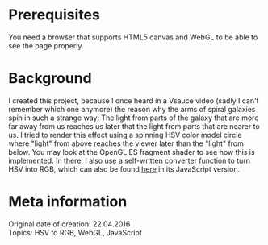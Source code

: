 # Prerequisites
You need a browser that supports HTML5 canvas and WebGL to be able to see the page properly.

# Background
I created this project, because I once heard in a Vsauce video (sadly I can't remember which one anymore) the reason why the arms of spiral galaxies spin in such a strange way: The light from parts of the galaxy that are more far away from us reaches us later that the light from parts that are nearer to us. I tried to render this effect using a spinning HSV color model circle where "light" from above reaches the viewer later than the "light" from below. You may look at the OpenGL ES fragment shader to see how this is implemented. In there, I also use a self-written converter function to turn HSV into RGB, which can also be found [here](http://stackoverflow.com/a/31490738/3554605) in its JavaScript version.

# Meta information
Original date of creation: 22.04.2016  
Topics: HSV to RGB, WebGL, JavaScript
